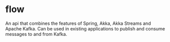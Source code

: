 # flow
An api that combines the features of Spring, Akka, Akka Streams and Apache Kafka. Can be used in existing applications to publish and consume messages to and from Kafka. 
